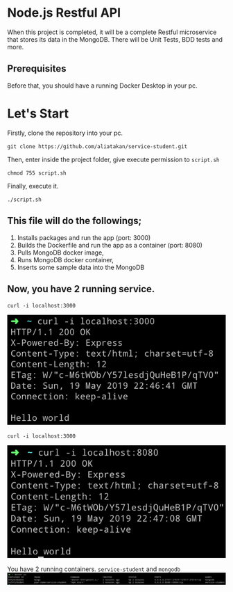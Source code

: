 # Node.js Restful API

When this project is completed, it will be a complete Restful microservice that stores its data in the MongoDB. There will be Unit Tests, BDD tests and more.

## Prerequisites
Before that, you should have a running Docker Desktop in your pc.


# Let's Start

Firstly, clone the repository into your pc.

```
git clone https://github.com/aliatakan/service-student.git
```
Then, enter inside the project folder, give execute permission to `script.sh`

```
chmod 755 script.sh
```

Finally, execute it.

```
./script.sh
```

## This file will do the followings;
1. Installs packages and run the app (port: 3000)
2. Builds the Dockerfile and run the app as a container (port: 8080) 
2. Pulls MongoDB docker image, 
3. Runs MongoDB docker container,
4. Inserts some sample data into the MongoDB


## Now, you have 2 running service.
```
curl -i localhost:3000
```
![](images/curl-3000.png)

```
curl -i localhost:3000
```
![](images/curl-8080.png)

You have 2 running containers. `service-student` and `mongodb`
![](images/docker-ps.png)

